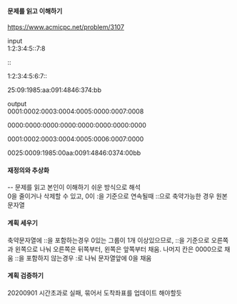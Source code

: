 #### 문제를 읽고 이해하기
https://www.acmicpc.net/problem/3107

input</br>
1:2:3:4:5::7:8

::

1:2:3:4:5:6:7::

25:09:1985:aa:091:4846:374:bb

output</br>
0001:0002:0003:0004:0005:0000:0007:0008

0000:0000:0000:0000:0000:0000:0000:0000

0001:0002:0003:0004:0005:0006:0007:0000

0025:0009:1985:00aa:0091:4846:0374:00bb

#### 재정의와 추상화<br>
-- 문제를 읽고 본인이 이해하기 쉬운 방식으로 해석<br>
0을 줄이거나 삭제할 수 있고, 0이 :을 기준으로 연속될때 ::으로 축약가능한 경우 원본문자열 

#### 계획 세우기<br>
축약문자열에 ::을 포함하는경우 0있는 그룹이 1개 이상있으므로, ::을 기준으로 오른쪽과 왼쪽으로 나눠 오른쪽은 뒤쪽부터, 왼쪽은 앞쪽부터 채움. 나머지 칸은 0000으로 채움
::을 포함하지 않는경우 :로 나눠 문자열앞에 0을 채움

#### 계획 검증하기
20200901
시간초과로 실패, 묶어서 도착좌표를 업데이트 해야할듯